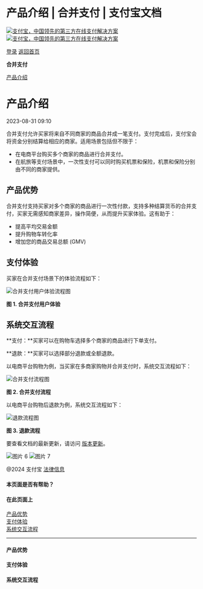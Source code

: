 产品介绍 | 合并支付 | 支付宝文档
===============

[![支付宝，中国领先的第三方在线支付解决方案](https://ac.alipay.com/storage/2024/3/26/d66c43c0-440d-4c97-9976-f2028a2c8c5e.svg)](/docs/)
[![支付宝，中国领先的第三方在线支付解决方案](https://ac.alipay.com/storage/2024/3/26/a48bd336-aea0-4f16-bf83-616eacbb4434.svg)](/docs/)

[登录](https://global.alipay.com/ilogin/account_login.htm?goto=https%3A%2F%2Fglobal.alipay.com%2Fdocs%2Fac%2Fcombinedpay_cn%2Foverview)
[返回首页](../../)

**合并支付**

[产品介绍](/docs/ac/combinedpay_cn/overview)

**产品介绍**
====

2023-08-31 09:10

合并支付允许买家将来自不同商家的商品合并成一笔支付。支付完成后，支付宝会将资金分别结算给相应的商家。适用场景包括但不限于：

*   在电商平台购买多个商家的商品进行合并支付。
*   在航旅等支付场景中，一次性支付可以同时购买机票和保险，机票和保险分别由不同的商家提供。

**产品优势**
----

合并支付支持买家对多个商家的商品进行一次性付款，支持多种结算货币的合并支付，买家无需感知商家差异，操作简便，从而提升买家体验。这有助于：

*   提高平均交易金额
*   提升购物车转化率
*   增加您的商品交易总额 (GMV)

**支付体验**
----

买家在合并支付场景下的体验流程如下：

![合并支付用户体验流程图](https://idocs-assets.marmot-cloud.com/storage/idocs87c36dc8dac653c1/1692174859091-c7a6996a-e63d-48df-9de2-e07e138eb911.png)

**图 1. 合并支付用户体验**

**系统交互流程**
------

**支付：**买家可以在购物车选择多个商家的商品进行下单支付。

**退款：**买家可以选择部分退款或全额退款。

以电商平台购物为例，当买家在多商家购物并合并支付时，系统交互流程如下：

![合并支付流程图](https://idocs-assets.marmot-cloud.com/storage/idocs87c36dc8dac653c1/1693280384554-60b59e1e-4563-4e39-849d-0878c3701fac.png)

**图 2. 合并支付流程**

以电商平台购物后退款为例，系统交互流程如下：

![退款流程图](https://idocs-assets.marmot-cloud.com/storage/idocs87c36dc8dac653c1/1693280402374-bc4986fa-c0b7-484b-a3cb-b7ac3dae7702.png)

**图 3. 退款流程**

要查看文档的最新更新，请访问 [版本更新](https://global.alipay.com/docs/releasenotes)。

![图片 6](https://ac.alipay.com/storage/2021/5/20/19b2c126-9442-4f16-8f20-e539b1db482a.png)
![图片 7](https://ac.alipay.com/storage/2021/5/20/e9f3f154-dbf0-455f-89f0-b3d4e0c14481.png)

@2024 支付宝 [法律信息](https://global.alipay.com/docs/ac/platform/membership)
#### 本页面是否有帮助？
#### 在此页面上  
[产品优势](#taPKO "产品优势")  
[支付体验](#s4xQb "支付体验")  
[系统交互流程](#hccR5 "系统交互流程")  

---

#### 产品优势  
#### 支付体验  
#### 系统交互流程